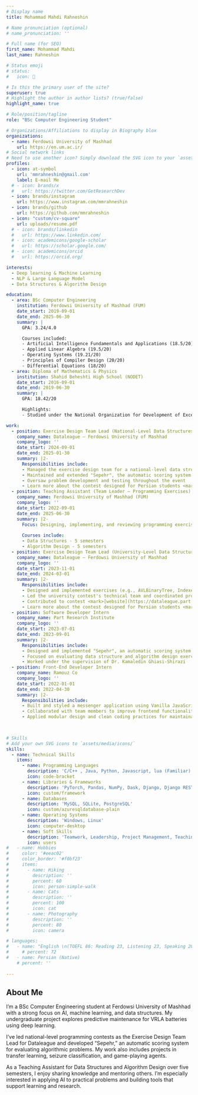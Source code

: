 ```yaml
---
# Display name
title: Mohammad Mahdi Rahneshin

# Name pronunciation (optional)
# name_pronunciation: ''

# Full name (for SEO)
first_name: Mohammad Mahdi
last_name: Rahneshin

# Status emoji
# status:
#   icon: 🙂

# Is this the primary user of the site?
superuser: true
# Highlight the author in author lists? (true/false)
highlight_name: true

# Role/position/tagline
role: "BSc Computer Engineering Student"

# Organizations/Affiliations to display in Biography blox
organizations:
  - name: Ferdowsi University of Mashhad
    url: https://en.um.ac.ir/
# Social network links
# Need to use another icon? Simply download the SVG icon to your `assets/media/icons/` folder.
profiles:
  - icon: at-symbol
    url: 'mmrahneshin@gmail.com'
    label: E-mail Me
  # - icon: brands/x
  #   url: https://twitter.com/GetResearchDev
  - icon: brands/instagram
    url: https://www.instagram.com/mmrahneshin
  - icon: brands/github
    url: https://github.com/mmrahneshin
  - icon: "custom/cv-square"
    url: uploads/resume.pdf
  # - icon: brands/linkedin
  #   url: https://www.linkedin.com/
  # - icon: academicons/google-scholar
  #   url: https://scholar.google.com/
  # - icon: academicons/orcid
  #   url: https://orcid.org/

interests:
  - Deep learning & Machine Learning
  - NLP & Large Language Model
  - Data Structures & Algorithm Design

education:
  - area: BSc Computer Engineering
    institution: Ferdowsi University of Mashhad (FUM)
    date_start: 2019-09-01
    date_end: 2025-06-30
    summary: |
      GPA: 3.24/4.0

      Courses included:
      - Artificial Intelligence Fundamentals and Applications (18.5/20)
      - Applied Linear Algebra (19.5/20)
      - Operating Systems (19.21/20)
      - Principles of Compiler Design (20/20)
      - Differential Equations (18/20)
  - area: Diploma of Mathematics & Physics
    institution: Shahid Beheshti High School (NODET)
    date_start: 2016-09-01
    date_end: 2019-06-30
    summary: |
      GPA: 18.42/20

      Highlights:
      - Studied under the National Organization for Development of Exceptional Talents (NODET)

work:
  - position: Exercise Design Team Lead (National-Level Data Structures Contest)
    company_name: Dataleague – Ferdowsi University of Mashhad
    company_logo: ''
    date_start: 2024-09-01
    date_end: 2025-01-30
    summary: |2-
      Responsibilities include:
      - Managed the exercise design team for a national-level data structures competition
      - Maintained and extended "Sepehr", the automatic scoring system used in the contest
      - Oversaw problem development and testing throughout the event
      - Learn more about the contest designed for Persian students <mark>[here](https://part.institute/events/%d9%81%d8%b5%d9%84-%d8%af%d9%88%d9%85-%da%86%d8%a7%d9%84%d8%b4-%d8%af%d8%a7%d9%86%d8%b4%d8%ac%d9%88%db%8c%db%8c-%d8%af%db%8c%d8%aa%d8%a7%d9%84%db%8c%da%af/)</mark>.
  - position: Teaching Assistant (Team Leader – Programming Exercises)
    company_name: Ferdowsi University of Mashhad (FUM)
    company_logo: ''
    date_start: 2022-09-01
    date_end: 2025-06-30
    summary: |2-
      Focus: Designing, implementing, and reviewing programming exercises; leading the TA team.
      
      Courses include:
      - Data Structures - 5 semesters
      - Algorithm Design - 5 semesters
  - position: Exercise Design Team Lead (University-Level Data Structures Contest)
    company_name: Dataleague – Ferdowsi University of Mashhad
    company_logo: ''
    date_start: 2023-11-01
    date_end: 2024-03-01
    summary: |2-
      Responsibilities include:
      - Designed and implemented exercises (e.g., AVLBinaryTree, IndexedLinearList, BinaryTree)
      - Led the university contest's technical team and coordinated problem review
      - Contributed to contest <mark>[website](https://dataleague.part.institute/)</mark> development and scoring system integration
      - Learn more about the contest designed for Persian students <mark>[here](https://part.institute/events/%da%86%d8%a7%d9%84%d8%b4-%d8%af%db%8c%d8%aa%d8%a7%d9%84%db%8c%da%af-%d8%a7%d8%b3%d8%b7%d9%88%d8%b1%d9%87%d9%87%d8%a7%db%8c-%d8%b3%d8%a7%d8%ae%d8%aa%d9%85%d8%a7%d9%86-%d8%af%d8%a7%d8%af%d9%87/)</mark>.
  - position: Software Developer Intern
    company_name: Part Research Institute
    company_logo: ''
    date_start: 2023-07-01
    date_end: 2023-09-01
    summary: |2-
      Responsibilities include:
      - Designed and implemented "Sepehr", an automatic scoring system for programming exercises
      - Focused on evaluating data structure and algorithm design exercises
      - Worked under the supervision of Dr. Kamaledin Ghiasi-Shirazi
  - position: Front-End Developer Intern
    company_name: Ramouz Co
    company_logo: ''
    date_start: 2022-01-01
    date_end: 2022-04-30
    summary: |2-
      Responsibilities include:
      - Built and styled a messenger application using Vanilla JavaScript
      - Collaborated with team members to improve frontend functionality and user experience
      - Applied modular design and clean coding practices for maintainability
  


# Skills
# Add your own SVG icons to `assets/media/icons/`
skills:
  - name: Technical Skills
    items:
      - name: Programming Languages
        description: 'C/C++ , Java, Python, Javascript, lua (Familiar)'
        icon: code-bracket
      - name: Libraries & Frameworks
        description: 'PyTorch, Pandas, NumPy, Dask, Django, Django REST Framework, JUnit'
        icon: custom/framework
      - name: Databases
        description: 'MySQL, SQLite, PostgreSQL'
        icon: custom/azuresqldatabase-plain
      - name: Operating Systems
        description: 'Windows, Linux'
        icon: computer-desktop
      - name: Soft Skills
        description: 'Teamwork, Leadership, Project Management, Teaching'
        icon: users
#   - name: Hobbies
#     color: '#eeac02'
#     color_border: '#f0bf23'
#     items:
#       - name: Hiking
#         description: ''
#         percent: 60
#         icon: person-simple-walk
#       - name: Cats
#         description: ''
#         percent: 100
#         icon: cat
#       - name: Photography
#         description: ''
#         percent: 80
#         icon: camera

# languages:
#   - name: "English \n(TOEFL 86: Reading 23, Listening 23, Speaking 20, Writing 20)"
#     # percent: 72
#   - name: Persian (Native)
    # percent: ''
 
---
```


## About Me

I’m a BSc Computer Engineering student at Ferdowsi University of Mashhad with a strong focus on AI, machine learning, and data structures. My undergraduate project explores predictive maintenance for VRLA batteries using deep learning.

I’ve led national-level programming contests as the Exercise Design Team Lead for Dataleague and developed “Sepehr,” an automatic scoring system for evaluating algorithmic problems. My work also includes projects in transfer learning, seizure classification, and game-playing agents.

As a Teaching Assistant for Data Structures and Algorithm Design over five semesters, I enjoy sharing knowledge and mentoring others. I’m especially interested in applying AI to practical problems and building tools that support learning and research.

